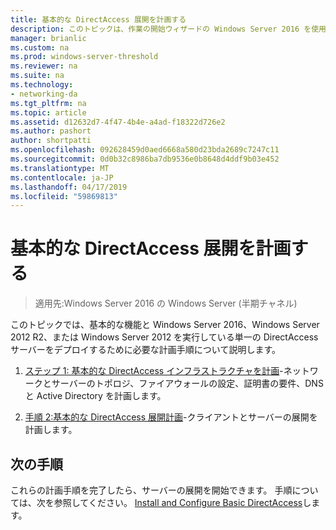 ```yaml
---
title: 基本的な DirectAccess 展開を計画する
description: このトピックは、作業の開始ウィザードの Windows Server 2016 を使用して単一の DirectAccess サーバー展開ガイドの一部です。
manager: brianlic
ms.custom: na
ms.prod: windows-server-threshold
ms.reviewer: na
ms.suite: na
ms.technology:
- networking-da
ms.tgt_pltfrm: na
ms.topic: article
ms.assetid: d12632d7-4f47-4b4e-a4ad-f18322d726e2
ms.author: pashort
author: shortpatti
ms.openlocfilehash: 092628459d0aed6668a580d23bda2689c7247c11
ms.sourcegitcommit: 0d0b32c8986ba7db9536e0b8648d4ddf9b03e452
ms.translationtype: MT
ms.contentlocale: ja-JP
ms.lasthandoff: 04/17/2019
ms.locfileid: "59869813"
---
```

# <a name="plan-a-basic-directaccess-deployment"></a>基本的な DirectAccess 展開を計画する

>適用先:Windows Server 2016 の Windows Server (半期チャネル)

このトピックでは、基本的な機能と Windows Server 2016、Windows Server 2012 R2、または Windows Server 2012 を実行している単一の DirectAccess サーバーをデプロイするために必要な計画手順について説明します。  
  
1.  [ステップ 1: 基本的な DirectAccess インフラストラクチャを計画](da-basic-plan-s1-infrastructure.md)-ネットワークとサーバーのトポロジ、ファイアウォールの設定、証明書の要件、DNS と Active Directory を計画します。  
  
2.  [手順 2:基本的な DirectAccess 展開計画](da-basic-plan-s2-deployment.md)-クライアントとサーバーの展開を計画します。  
  
## <a name="next-step"></a>次の手順  
これらの計画手順を完了したら、サーバーの展開を開始できます。 手順については、次を参照してください。 [Install and Configure Basic DirectAccess](Install-and-Configure-Basic-DirectAccess.md)します。  
  


